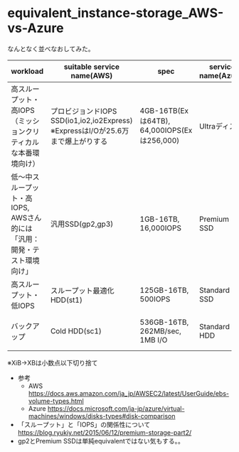 # equivalent_instance-storage_AWS-vs-Azure

なんとなく並べなおしてみた。

|workload|suitable service name(AWS)|spec|service name(Azure)|spec|
|---|---|---|---|---|
|高スループット・高IOPS（ミッションクリティカルな本番環境向け）|プロビジョンドIOPS SSD(io1,io2,io2Express)<br>※ExpressはI/Oが25.6万まで爆上がりする|4GB-16TB(Exは64TB),<br>64,000IOPS(Exは256,000)|Ultraディスク|4GB-70TB, 2GB/sec, 16KB I/O|
|低～中スループット・高IOPS, AWSさん的には「汎用：開発・テスト環境向け」|汎用SSD(gp2,gp3)|1GB-16TB,<br>16,000IOPS|Premium SSD|4GB-35TB, 900MB/sec, 20KB I/O
|高スループット・低IOPS|スループット最適化 HDD(st1)|125GB-16TB,<br>500IOPS|Standard SSD|4GB-35TB, 750MB/sec, 6MB I/O|
|バックアップ|Cold HDD(sc1)|536GB-16TB, 262MB/sec, 1MB I/O|Standard HDD|34GB-35TB, 500MB/sec, 2MB I/O|

※XiB→XBは小数点以下切り捨て

* 参考
    * AWS <https://docs.aws.amazon.com/ja_jp/AWSEC2/latest/UserGuide/ebs-volume-types.html>
    * Azure <https://docs.microsoft.com/ja-jp/azure/virtual-machines/windows/disks-types#disk-comparison>
* 「スループット」と「IOPS」の関係性について <https://blog.ryukiy.net/2015/06/12/premium-storage-part2/>
* gp2とPremium SSDは単純equivalentではない気もする。。